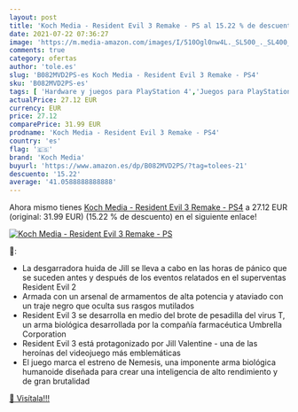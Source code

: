 ```yaml
---
layout: post
title: 'Koch Media - Resident Evil 3 Remake - PS al 15.22 % de descuento'
date: 2021-07-22 07:36:27
image: 'https://m.media-amazon.com/images/I/510Ogl0nw4L._SL500_._SL400_.jpg'
comments: true
category: ofertas
author: 'tole.es'
slug: 'B082MVD2PS-es Koch Media - Resident Evil 3 Remake - PS4'
sku: 'B082MVD2PS-es'
tags: [ 'Hardware y juegos para PlayStation 4','Juegos para PlayStation 4','Videojuegos','koch media','ps4', ]
actualPrice: 27.12 EUR
currency: EUR
price: 27.12
comparePrice: 31.99 EUR
prodname: 'Koch Media - Resident Evil 3 Remake - PS4'
country: 'es'
flag: '🇪🇸'
brand: 'Koch Media'
buyurl: 'https://www.amazon.es/dp/B082MVD2PS/?tag=tolees-21'
descuento: '15.22'
average: '41.0588888888888'
---
```


Ahora mismo tienes [Koch Media - Resident Evil 3 Remake - PS4](https://www.amazon.es/dp/B082MVD2PS/?tag=tolees-21) a 27.12 EUR (original: 31.99 EUR) (15.22 %  de descuento) en el siguiente enlace!

[![Koch Media - Resident Evil 3 Remake - PS](https://m.media-amazon.com/images/I/510Ogl0nw4L._SL500_._SL400_.jpg)](https://www.amazon.es/dp/B082MVD2PS/?tag=tolees-21)

🔎:

- La desgarradora huida de Jill se lleva a cabo en las horas de pánico que se suceden antes y después de los eventos relatados en el superventas Resident Evil 2
- Armada con un arsenal de armamentos de alta potencia y ataviado con un traje negro que oculta sus rasgos mutilados
- Resident Evil 3 se desarrolla en medio del brote de pesadilla del virus T, un arma biológica desarrollada por la compañía farmacéutica Umbrella Corporation
- Resident Evil 3 está protagonizado por Jill Valentine - una de las heroínas del videojuego más emblemáticas
- El juego marca el estreno de Nemesis, una imponente arma biológica humanoide diseñada para crear una inteligencia de alto rendimiento y de gran brutalidad

[🛒 Visítala!!!](https://www.amazon.es/dp/B082MVD2PS/?tag=tolees-21)
